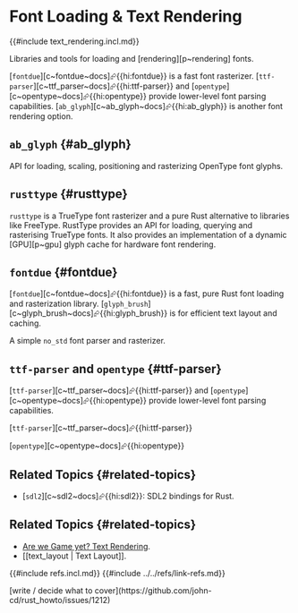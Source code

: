 # Font Loading & Text Rendering

{{#include text_rendering.incl.md}}

Libraries and tools for loading and [rendering][p~rendering] fonts.

[`fontdue`][c~fontdue~docs]⮳{{hi:fontdue}} is a fast font rasterizer. [`ttf-parser`][c~ttf_parser~docs]⮳{{hi:ttf-parser}} and [`opentype`][c~opentype~docs]⮳{{hi:opentype}} provide lower-level font parsing capabilities. [`ab_glyph`][c~ab_glyph~docs]⮳{{hi:ab_glyph}} is another font rendering option.

## `ab_glyph` {#ab_glyph}

API for loading, scaling, positioning and rasterizing OpenType font glyphs.

## `rusttype` {#rusttype}

`rusttype` is a TrueType font rasterizer and a pure Rust alternative to libraries like FreeType. RustType provides an API for loading, querying and rasterising TrueType fonts. It also provides an implementation of a dynamic [GPU][p~gpu] glyph cache for hardware font rendering.

## `fontdue` {#fontdue}

[`fontdue`][c~fontdue~docs]⮳{{hi:fontdue}} is a fast, pure Rust font loading and rasterization library. [`glyph_brush`][c~glyph_brush~docs]⮳{{hi:glyph_brush}} is for efficient text layout and caching.

A simple `no_std` font parser and rasterizer.

## `ttf-parser` and  `opentype` {#ttf-parser}

[`ttf-parser`][c~ttf_parser~docs]⮳{{hi:ttf-parser}} and [`opentype`][c~opentype~docs]⮳{{hi:opentype}} provide lower-level font parsing capabilities.

[`ttf-parser`][c~ttf_parser~docs]⮳{{hi:ttf-parser}}

[`opentype`][c~opentype~docs]⮳{{hi:opentype}}

## Related Topics {#related-topics}

- [`sdl2`][c~sdl2~docs]⮳{{hi:sdl2}}: SDL2 bindings for Rust.

## Related Topics {#related-topics}

- [Are we Game yet? Text Rendering][are we game yet? text rendering].
- [[text_layout | Text Layout]].

[are we game yet? text rendering]: https://arewegameyet.rs/ecosystem/textrendering
{{#include refs.incl.md}}
{{#include ../../refs/link-refs.md}}

<div class="hidden">
[write / decide what to cover](https://github.com/john-cd/rust_howto/issues/1212)
</div>
